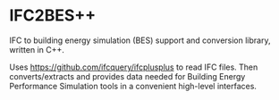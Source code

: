 # IFC2BES++
IFC to building energy simulation (BES) support and conversion library, written in C++.

Uses https://github.com/ifcquery/ifcplusplus to read IFC files. Then converts/extracts and provides data needed for Building Energy Performance Simulation tools in a convenient high-level interfaces.



